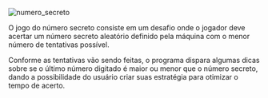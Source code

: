 ![numero_secreto](https://github.com/Marcos170400/jogo-do-numero-secreto/assets/137320023/4b02aede-29e3-4f8a-b2de-5a8592c869e8)

O jogo do número secreto consiste em um desafio onde o jogador deve acertar um número secreto aleatório definido pela máquina com o menor número de tentativas possível.

Conforme as tentativas vão sendo feitas, o programa dispara algumas dicas sobre se o último número digitado é maior ou menor que o número secreto, dando a possibilidade do usuário criar suas estratégia para otimizar o tempo de acerto.
